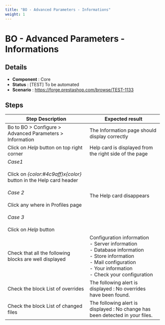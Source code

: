 ```yaml
---
title: "BO - Advanced Parameters - Informations"
weight: 1
---
```


# BO - Advanced Parameters - Informations
## Details
* **Component** : Core
* **Status** : [TEST] To be automated
* **Scenario** : https://forge.prestashop.com/browse/TEST-1133

## Steps
| Step Description | Expected result |
| ----- | ----- |
| Bo to  BO > Configure > Advanced Parameters > Information | The Information page should display correctly |
| Click on *Help* button on top right corner | Help card is displayed from the right side of the page |
| *Case1*<br><br>Click on *{color:#4c9aff}x{color}* button in the Help card header<br><br>*Case 2*<br><br>Click any where in Profiles page<br><br>*Case 3* <br><br>Click on *Help* button | The Help card disappears |
| Check that all the following blocks are well displayed | Configuration information<br>- Server information<br>- Database information<br>- Store information<br>- Mail configuration<br>- Your information<br>- Check your configuration |
| Check the block List of overrides | The following alert is displayed : No overrides have been found. |
| Check the block List of changed files | The following alert is displayed : No change has been detected in your files. |